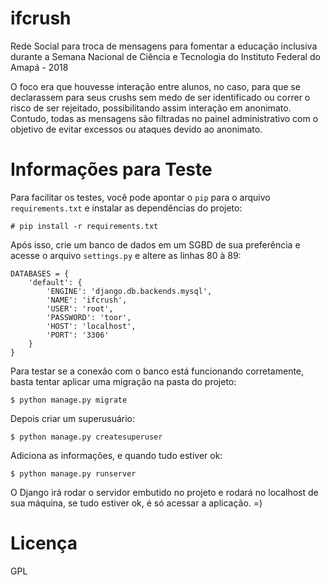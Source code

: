 # ifcrush
Rede Social para troca de mensagens para fomentar a educação inclusiva durante a Semana Nacional de Ciência e Tecnologia do Instituto Federal do Amapá - 2018

O foco era que houvesse interação entre alunos, no caso, para que se declarassem para seus crushs sem medo de ser identificado ou correr o risco de ser rejeitado, possibilitando assim interação em anonimato. Contudo, todas as mensagens são filtradas no painel administrativo com o objetivo de evitar excessos ou ataques devido ao anonimato. 

# Informações para Teste

Para facilitar os testes, você pode apontar o `pip` para o arquivo `requirements.txt` e instalar as dependências do projeto:

```
# pip install -r requirements.txt
```

Após isso, crie um banco de dados em um SGBD de sua preferência e acesse o arquivo `settings.py` e altere as linhas 80 à 89:
```
DATABASES = {
    'default': {
        'ENGINE': 'django.db.backends.mysql',
        'NAME': 'ifcrush',
        'USER': 'root',
        'PASSWORD': 'toor',
        'HOST': 'localhost',
        'PORT': '3306'
    }
}
```

Para testar se a conexão com o banco está funcionando corretamente, basta tentar aplicar uma migração na pasta do projeto:

```
$ python manage.py migrate
```

Depois criar um superusuário:

```
$ python manage.py createsuperuser 
```

Adiciona as informações, e quando tudo estiver ok:

```
$ python manage.py runserver
```

O Django irá rodar o servidor embutido no projeto e rodará no localhost de sua máquina, se tudo estiver ok, é só acessar a aplicação. =)

# Licença

GPL
